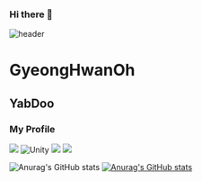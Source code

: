 ### Hi there 👋
![header](https://capsule-render.vercel.app/api?type=waving&color=black&height=300&section=header&text=This%20Is%20Yabidooooo%&fontSize=90&fontAlignY=38&desc=My%20First%20Profile%20!&descAlignY=51&descAlign=62)

# GyeongHwanOh
## YabDoo
### My Profile
<img src="https://img.shields.io/badge/CSharp-239120?style=flat-square&logo=C#&logoColor=white"/>
<img alt="Unity" src ="https://img.shields.io/badge/Unity-FAFAFA.svg?&style=for-the-badge&logo=Unity&logoColor=black"/>
<img src="https://img.shields.io/badge/Github-181717?style=flat-square&logo=Github&logoColor=white"/>
<img src="https://img.shields.io/badge/SourceTree-0052CC?style=flat-square&logo=SourceTree&logoColor=white"/>

![Anurag's GitHub stats](https://github-readme-stats.vercel.app/api?username=yabidooooo&show_icons=true&theme=radical)
[![Anurag's GitHub stats](https://github-readme-stats.vercel.app/api?username=yabidooooo)](https://github.com/anuraghazra/github-readme-stats)

<!--
**yabidooooo/yabidooooo** is a ✨ _special_ ✨ repository because its `README.md` (this file) appears on your GitHub profile.

Here are some ideas to get you started:

- 🔭 I’m currently working on ...
- 🌱 I’m currently learning ...
- 👯 I’m looking to collaborate on ...
- 🤔 I’m looking for help with ...
- 💬 Ask me about ...
- 📫 How to reach me: ...
- 😄 Pronouns: ...
- ⚡ Fun fact: ...
-->
